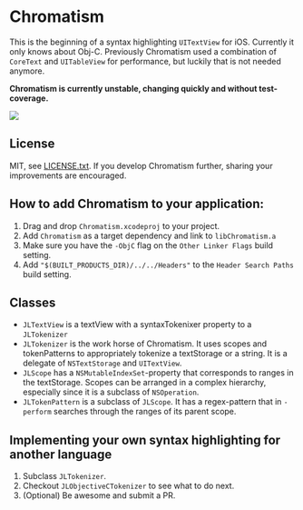 Chromatism
==========

This is the beginning of a syntax highlighting `UITextView` for iOS. Currently it only knows about Obj-C. Previously Chromatism used a combination of `CoreText` and `UITableView` for performance, but luckily that is not needed anymore.

**Chromatism is currently unstable, changing quickly and without test-coverage.**

![](http://anviking.com/img/chromatism_black.png)

## License
MIT, see [LICENSE.txt](https://github.com/Anviking/Chromatism/blob/master/LICENSE.txt). If you develop Chromatism further, sharing your improvements are encouraged.

## How to add Chromatism to your application:

1. Drag and drop `Chromatism.xcodeproj` to your project.
2. Add `Chromatism` as a target dependency and link to `libChromatism.a`
3. Make sure you have the `-ObjC` flag on the `Other Linker Flags` build setting.
4. Add `"$(BUILT_PRODUCTS_DIR)/../../Headers"` to the `Header Search Paths` build setting.

## Classes
- `JLTextView` is a textView with a syntaxTokenixer property to a `JLTokenizer`
- `JLTokenizer` is the work horse of Chromatism. It uses scopes and tokenPatterns to appropriately tokenize a textStorage or a string. It is a delegate of `NSTextStorage` and `UITextView`.
- `JLScope` has a `NSMutableIndexSet`-property that corresponds to ranges in the textStorage. Scopes can be arranged in a complex hierarchy, especially since it is a subclass of `NSOperation`.
- `JLTokenPattern` is a subclass of `JLScope`. It has a regex-pattern that in `-perform` searches through the ranges of its parent scope.


## Implementing your own syntax highlighting for another language
1. Subclass `JLTokenizer`.
2. Checkout `JLObjectiveCTokenizer` to see what to do next.
3. (Optional) Be awesome and submit a PR.

